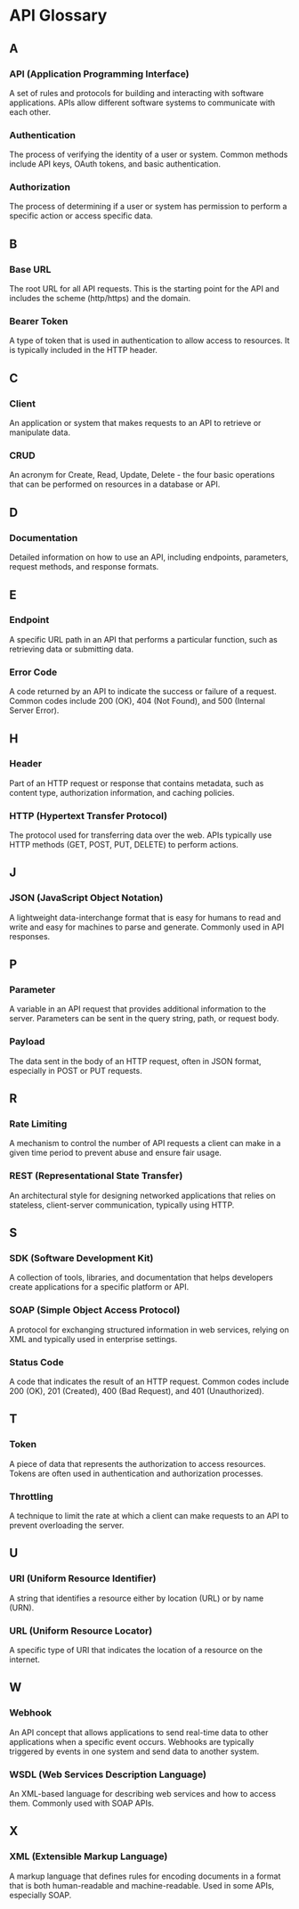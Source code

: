 # API Glossary

## A

### API (Application Programming Interface)
A set of rules and protocols for building and interacting with software applications. APIs allow different software systems to communicate with each other.

### Authentication
The process of verifying the identity of a user or system. Common methods include API keys, OAuth tokens, and basic authentication.

### Authorization
The process of determining if a user or system has permission to perform a specific action or access specific data.

## B

### Base URL
The root URL for all API requests. This is the starting point for the API and includes the scheme (http/https) and the domain.

### Bearer Token
A type of token that is used in authentication to allow access to resources. It is typically included in the HTTP header.

## C

### Client
An application or system that makes requests to an API to retrieve or manipulate data.

### CRUD
An acronym for Create, Read, Update, Delete - the four basic operations that can be performed on resources in a database or API.

## D

### Documentation
Detailed information on how to use an API, including endpoints, parameters, request methods, and response formats.

## E

### Endpoint
A specific URL path in an API that performs a particular function, such as retrieving data or submitting data.

### Error Code
A code returned by an API to indicate the success or failure of a request. Common codes include 200 (OK), 404 (Not Found), and 500 (Internal Server Error).

## H

### Header
Part of an HTTP request or response that contains metadata, such as content type, authorization information, and caching policies.

### HTTP (Hypertext Transfer Protocol)
The protocol used for transferring data over the web. APIs typically use HTTP methods (GET, POST, PUT, DELETE) to perform actions.

## J

### JSON (JavaScript Object Notation)
A lightweight data-interchange format that is easy for humans to read and write and easy for machines to parse and generate. Commonly used in API responses.

## P

### Parameter
A variable in an API request that provides additional information to the server. Parameters can be sent in the query string, path, or request body.

### Payload
The data sent in the body of an HTTP request, often in JSON format, especially in POST or PUT requests.

## R

### Rate Limiting
A mechanism to control the number of API requests a client can make in a given time period to prevent abuse and ensure fair usage.

### REST (Representational State Transfer)
An architectural style for designing networked applications that relies on stateless, client-server communication, typically using HTTP.

## S

### SDK (Software Development Kit)
A collection of tools, libraries, and documentation that helps developers create applications for a specific platform or API.

### SOAP (Simple Object Access Protocol)
A protocol for exchanging structured information in web services, relying on XML and typically used in enterprise settings.

### Status Code
A code that indicates the result of an HTTP request. Common codes include 200 (OK), 201 (Created), 400 (Bad Request), and 401 (Unauthorized).

## T

### Token
A piece of data that represents the authorization to access resources. Tokens are often used in authentication and authorization processes.

### Throttling
A technique to limit the rate at which a client can make requests to an API to prevent overloading the server.

## U

### URI (Uniform Resource Identifier)
A string that identifies a resource either by location (URL) or by name (URN).

### URL (Uniform Resource Locator)
A specific type of URI that indicates the location of a resource on the internet.

## W

### Webhook
An API concept that allows applications to send real-time data to other applications when a specific event occurs. Webhooks are typically triggered by events in one system and send data to another system.

### WSDL (Web Services Description Language)
An XML-based language for describing web services and how to access them. Commonly used with SOAP APIs.

## X

### XML (Extensible Markup Language)
A markup language that defines rules for encoding documents in a format that is both human-readable and machine-readable. Used in some APIs, especially SOAP.

